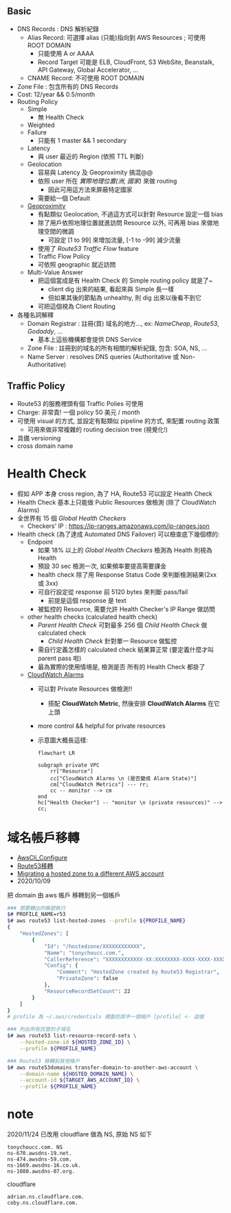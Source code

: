 

## Basic

- DNS Records : DNS 解析紀錄
    - Alias Record: 可選擇 alias (只能)指向到 AWS Resources ; 可使用 ROOT DOMAIN
        - 只能使用 A or AAAA
        - Record Target 可能是 ELB, CloudFront, S3 WebSite, Beanstalk, API Gateway, Global Accelerator, ...
    - CNAME Record: 不可使用 ROOT DOMAIN
- Zone File   : 包含所有的 DNS Records
- Cost: 12/year && 0.5/month
- Routing Policy
    - Simple
        - 無 Health Check
    - Weighted
    - Failure
        - 只能有 1 master && 1 secondary
    - Latency
        - 與 user 最近的 Region (依照 TTL 判斷)
    - Geolocation
        - 容易與 Latency 及 Geoproximity 搞混@@
        - 依照 user 所在 *實際地理位置(洲, 國家)* 來做 routing
            - 因此可用這方法來屏蔽特定國家
        - 需要給一個 Default
    - [Geoproximity](https://docs.aws.amazon.com/Route53/latest/DeveloperGuide/routing-policy-geoproximity.html)
        - 有點類似 Geolocation, 不過這方式可以針對 Resource 設定一個 bias
        - 除了用戶依照地理位置就進訪問 Resource 以外, 可再用 bias 來做地理空間的微調
            - 可設定 [1 to 99] 來增加流量, [-1 to -99] 減少流量
        - 使用了 *Route53 Traffic Flow* feature
        - Traffic Flow Policy
        - 可依照 geographic 就近訪問
    - Multi-Value Answer
        - 把這個當成是有 Health Check 的 Simple routing policy 就是了~
            - client dig 出來的結果, 看起來與 Simple 長一樣
            - 但如果其後的節點為 unhealthy, 則 dig 出來以後看不到它
        - 可把這個視為 Client Routing
- 各種名詞解釋
    - Domain Registrar : 註冊(買) 域名的地方..., ex: *NameCheap*, *Route53*, *Godaddy*, ...
        - 基本上這些機構都會提供 DNS Service
    - Zone File : 註冊到的域名的所有相關的解析紀錄, 包含: SOA, NS, ...
    - Name Server : resolves DNS queries (Authoritative 或 Non-Authoritative)


## Traffic Policy

- Route53 的服務裡頭有個 Traffic Polies 可使用
- Charge: 非常貴! 一個 policy 50 美元 / month
- 可使用 visual 的方式, 並設定有點類似 pipeline 的方式, 來配置 routing 政策
    - 可用來做非常複雜的 routing decision tree (視覺化!)
- 具備 versioning
- cross domain name


# Health Check

- 假如 APP 本身 cross region, 為了 HA, Route53 可以設定 Health Check
- Health Check 基本上只能做 Public Resources 做檢測 (除了 CloudWatch Alarms)
- 全世界有 15 個 *Global Health Checkers*
    - Checkers' IP : https://ip-ranges.amazonaws.com/ip-ranges.json
- Health check (為了達成 Automated DNS Failover) 可以檢查底下幾個標的:
    - Endpoint
        - 如果 18% 以上的 *Global Health Checkers* 檢測為 Health 則視為 Health
        - 預設 30 sec 檢測一次, 如果頻率要提高需要課金
        - health check 除了用 Response Status Code 來判斷檢測結果(2xx 或 3xx)
        - 可自行設定從 response 前 5120 bytes 來判斷 pass/fail
            - 前提是這個 response 是 text
        - 被監控的 Resource, 需要允許 Health Checker's IP Range 做訪問
    - other health checks (calculated health check)
        - *Parent Health Check* 可對最多 256 個 *Child Health Check* 做 calculated check
            - *Child Health Check* 針對單一 Resource 做監控
        - 需自行定義怎樣的 calculated check 結果算正常 (要定義什麼才叫 parent pass 啦)
        - 最為實際的使用情境是, 檢測是否 所有的 Health Check 都掛了
    - [CloudWatch Alarms](./CloudWatch.md#cloudwatch-alarms)
        - 可以對 Private Resources 做檢測!!
            - 搭配 **CloudWatch Metric**, 然後安排 **CloudWatch Alarms** 在它上頭
        - more control && helpful for private resources
        - 示意圖大概長這樣:

            ```mermaid
            flowchart LR

            subgraph private VPC
                rr["Resource"]
                cc["CloudWatch Alarms \n (是否變成 Alarm State)"]
                cm["CloudWatch Metrics"] --- rr;
                cc -- monitor --> cm
            end
            hc["Health Checker"] -- "monitor \n (private resources)" --> cc;
            ```


# 域名帳戶移轉

- [AwsCli_Configure](https://docs.aws.amazon.com/zh_tw/cli/latest/userguide/cli-configure-files.html)
- [Route53移轉](https://awscli.amazonaws.com/v2/documentation/api/latest/reference/route53domains/transfer-domain-to-another-aws-account.html)
- [Migrating a hosted zone to a different AWS account](https://docs.aws.amazon.com/Route53/latest/DeveloperGuide/hosted-zones-migrating.html#hosted-zones-migrating-install-cli)
- 2020/10/09

把 domain 由 aws 帳戶 移轉到另一個帳戶

```bash
### 想要轉出的帳號執行
$# PROFILE_NAME=r53
$# aws route53 list-hosted-zones --profile ${PROFILE_NAME}
{
    "HostedZones": [
        {
            "Id": "/hostedzone/XXXXXXXXXXXX",
            "Name": "tonychoucc.com.",
            "CallerReference": "XXXXXXXXXXXX-XX:XXXXXXXX-XXXX-XXXX-XXXX-XXXXXXXXXXXX",
            "Config": {
                "Comment": "HostedZone created by Route53 Registrar",
                "PrivateZone": false
            },
            "ResourceRecordSetCount": 22
        }
    ]
}
# profile 為 ~/.aws/credentials 裡面的其中一個帳戶 [profile] <- 這個

### 列出所有託管的子域名
$# aws route53 list-resource-record-sets \
    --hosted-zone-id ${HOSTED_ZONE_ID} \
    --profile ${PROFILE_NAME}

### Route53 移轉到其他帳戶
$# aws route53domains transfer-domain-to-another-aws-account \
    --domain-name ${HOSTED_DOMAIN_NAME} \
    --account-id ${TARGET_AWS_ACCOUNT_ID} \
    --profile ${PROFILE_NAME}
```


# note

2020/11/24 已改用 cloudflare 做為 NS, 原始 NS 如下

```
tonychoucc.com. NS 
ns-670.awsdns-19.net.
ns-474.awsdns-59.com.
ns-1669.awsdns-16.co.uk.
ns-1080.awsdns-07.org.
```

cloudflare

```
adrian.ns.cloudflare.com.
coby.ns.cloudflare.com.
```
